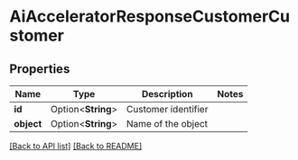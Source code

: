 # AiAcceleratorResponseCustomerCustomer

## Properties

Name | Type | Description | Notes
------------ | ------------- | ------------- | -------------
**id** | Option<**String**> | Customer identifier | 
**object** | Option<**String**> | Name of the object | 

[[Back to API list]](../README.md#documentation-for-api-endpoints) [[Back to README]](../README.md)


